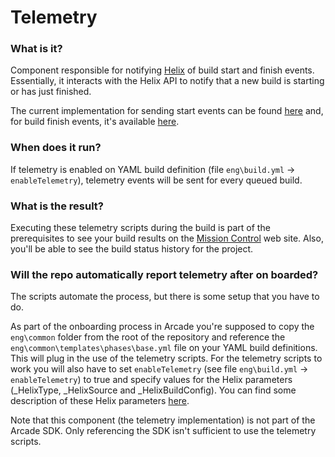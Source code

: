 # Telemetry

### What is it?

Component responsible for notifying [Helix](https://helix.dot.net/) of build start and finish events. Essentially, it interacts with the Helix API to notify that a new build is starting or has just finished.

The current implementation for sending start events can be found [here](../../eng/common/templates/steps/telemetry-start.yml) and, for build finish events, it's available [here](../../eng/common/templates/steps/telemetry-end.yml).

### When does it run?

If telemetry is enabled on YAML build definition (file `eng\build.yml` -> `enableTelemetry`), telemetry events will be sent for every queued build.

### What is the result?

Executing these telemetry scripts during the build is part of the prerequisites to see your build results on the [Mission Control](https://mc.dot.net/) web site. Also, you'll be able to see the build status history for the project.

### Will the repo automatically report telemetry after on boarded?

The scripts automate the process, but there is some setup that you have to do. 

As part of the onboarding process in Arcade you're supposed to copy the `eng\common` folder from the root of the repository and reference the  `eng\common\templates\phases\base.yml` file on your YAML build definitions. This will plug in the use of the telemetry scripts. For the telemetry scripts to work you will also have to set `enableTelemetry` (see file `eng\build.yml` -> `enableTelemetry`) to true and specify values for the Helix parameters (_HelixType, _HelixSource and _HelixBuildConfig). You can find some description of these Helix parameters [here](https://github.com/dotnet/arcade/blob/master/eng/common/templates/phases/base.yml).

Note that this component (the telemetry implementation) is not part of the Arcade SDK. Only referencing the SDK isn't sufficient to use the telemetry scripts.

